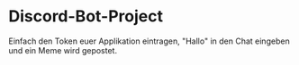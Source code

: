 # Discord-Bot-Project
Einfach den Token euer Applikation eintragen, "Hallo" in den Chat eingeben und ein Meme wird gepostet.
